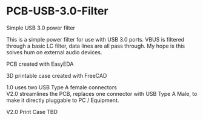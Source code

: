 # PCB-USB-3.0-Filter
Simple USB 3.0 power filter

This is a simple power filter for use with USB 3.0 ports.
VBUS is filtered through a basic LC filter, data lines are all pass through.
My hope is this solves hum on external audio devices.

PCB created with EasyEDA

3D printable case created with FreeCAD

1.0 uses two USB Type A female connectors\
V2.0 streamlines the PCB, replaces one connector with USB Type A Male, to make it directly pluggable to PC / Equipment.

V2.0 Print Case TBD
